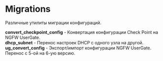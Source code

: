 # Migrations
Различные утилиты миграции конфигураций.

<b>convert_checkpoint_config</b> - Конвертация конфигурации Check Point на NGFW UserGate.<br>
<b>dhcp_subnet</b> - Перенос настроек DHCP с одного узла на другой.<br>
<b>ug_convert_config</b> - Экспорт/импорт конфигурации NGFW UserGate. Перенос с  5-ой на 6-ую версию.<br>
